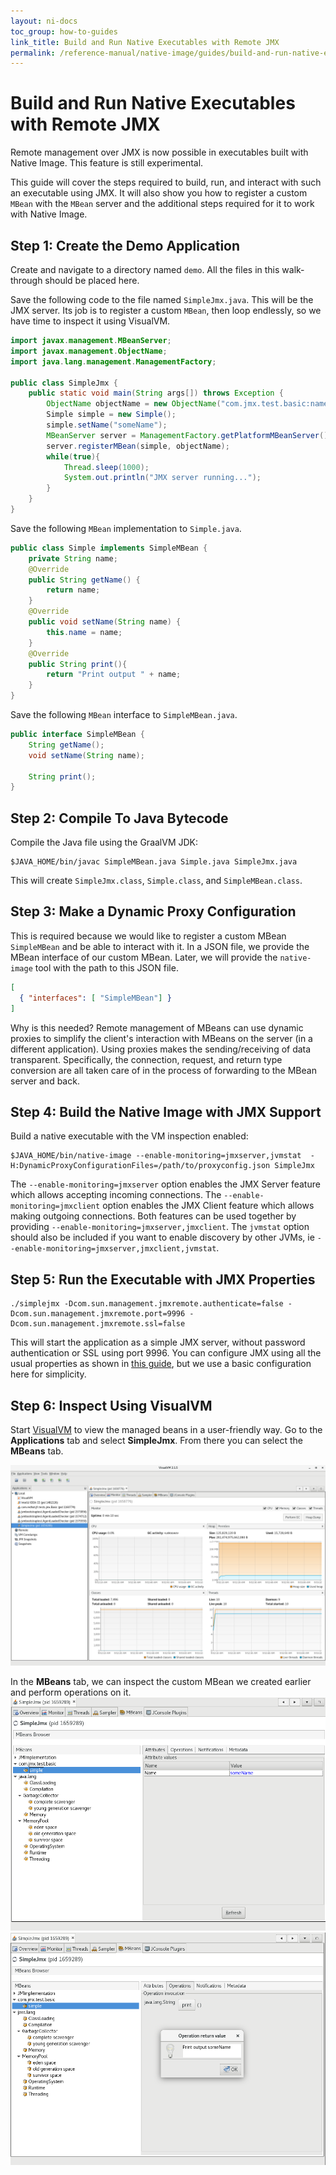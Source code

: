 ```yaml
---
layout: ni-docs
toc_group: how-to-guides
link_title: Build and Run Native Executables with Remote JMX
permalink: /reference-manual/native-image/guides/build-and-run-native-executable-with-remote-jmx/
---
```


# Build and Run Native Executables with Remote JMX

Remote management over JMX is now possible in executables built with Native Image.
This feature is still experimental.

This guide will cover the steps required to build, run, and interact with such an executable using JMX.
It will also show you how to register a custom `MBean` with the `MBean` server and the additional steps required for it to work with Native Image.

## Step 1: Create the Demo Application
Create and navigate to a directory named `demo`. All the files in this walk-through should be placed here.

Save the following code to the file named `SimpleJmx.java`.
This will be the JMX server.
Its job is to register a custom `MBean`, then loop endlessly, so we have time to inspect it using VisualVM.

```java
import javax.management.MBeanServer;
import javax.management.ObjectName;
import java.lang.management.ManagementFactory;

public class SimpleJmx {
    public static void main(String args[]) throws Exception {
        ObjectName objectName = new ObjectName("com.jmx.test.basic:name=simple");
        Simple simple = new Simple();
        simple.setName("someName");
        MBeanServer server = ManagementFactory.getPlatformMBeanServer();
        server.registerMBean(simple, objectName);
        while(true){
            Thread.sleep(1000);
            System.out.println("JMX server running...");
        }
    }
}
```
Save the following `MBean` implementation to `Simple.java`.
```java
public class Simple implements SimpleMBean {
    private String name;
    @Override
    public String getName() {
        return name;
    }
    @Override
    public void setName(String name) {
        this.name = name;
    }
    @Override
    public String print(){
        return "Print output " + name;
    }
}
```
Save the following `MBean` interface to `SimpleMBean.java`.
```java
public interface SimpleMBean {
    String getName();
    void setName(String name);

    String print();
}
```

## Step 2: Compile To Java Bytecode

Compile the Java file using the GraalVM JDK:
```shell 
$JAVA_HOME/bin/javac SimpleMBean.java Simple.java SimpleJmx.java
```
This will create `SimpleJmx.class`, `Simple.class`, and `SimpleMBean.class`.

## Step 3: Make a Dynamic Proxy Configuration
This is required because we would like to register a custom MBean `SimpleMBean` and be able to interact with it.
In a JSON file, we provide the MBean interface of our custom MBean.
Later, we will provide the `native-image` tool with the path to this JSON file.
```json
[
  { "interfaces": [ "SimpleMBean"] }
]
```
Why is this needed?
Remote management of MBeans can use dynamic proxies to simplify the client's interaction with MBeans on the server (in a different application). 
Using proxies makes the sending/receiving of data transparent. 
Specifically, the connection, request, and return type conversion are all taken care of in the process of forwarding to the MBean server and back.

## Step 4: Build the Native Image with JMX Support
Build a native executable with the VM inspection enabled:
```shell
$JAVA_HOME/bin/native-image --enable-monitoring=jmxserver,jvmstat  -H:DynamicProxyConfigurationFiles=/path/to/proxyconfig.json SimpleJmx

```
The `--enable-monitoring=jmxserver` option enables the JMX Server feature which allows accepting incoming connections.
The `--enable-monitoring=jmxclient` option enables the JMX Client feature which allows making outgoing connections.
Both features can be used together by providing `--enable-monitoring=jmxserver,jmxclient`.
The `jvmstat` option should also be included if you want to enable discovery by other JVMs, ie `--enable-monitoring=jmxserver,jmxclient,jvmstat`.


## Step 5: Run the Executable with JMX Properties
```shell
./simplejmx -Dcom.sun.management.jmxremote.authenticate=false -Dcom.sun.management.jmxremote.port=9996 -Dcom.sun.management.jmxremote.ssl=false
```
This will start the application as a simple JMX server, without password authentication or SSL using port 9996. 
You can configure JMX using all the usual properties as shown in [this guide](https://docs.oracle.com/javadb/10.10.1.2/adminguide/radminjmxenabledisable.html), but we use a basic configuration here for simplicity.

## Step 6: Inspect Using VisualVM
Start [VisualVM](https://visualvm.github.io/) to view the managed beans in a user-friendly way.
Go to the **Applications** tab and select **SimpleJmx**. From there you can select the **MBeans** tab.

![Remote JMX](img/rjmx_monitor.png)

In the **MBeans** tab, we can inspect the custom MBean we created earlier and perform operations on it.
![Custom MBean Attributes](img/rjmx_attributes.png)
![Custom MBean Operations](img/rjmx_operations.png)
